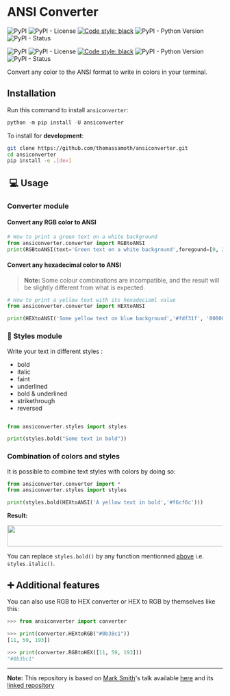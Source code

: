 # ANSI Converter  

![PyPI](https://img.shields.io/pypi/v/ansiconverter) ![PyPI - License](https://img.shields.io/pypi/l/ansiconverter) [![Code style: black](https://img.shields.io/badge/code%20style-black-000000.svg)](https://github.com/psf/black) ![PyPI - Python Version](https://img.shields.io/pypi/pyversions/ansiconverter) ![PyPI - Status](https://img.shields.io/pypi/status/ansiconverter)

![PyPI](https://img.shields.io/pypi/v/ansiconverter) ![PyPI - License](https://img.shields.io/pypi/l/ansiconverter) [![Code style: black](https://img.shields.io/badge/code%20style-black-000000.svg)](https://github.com/psf/black) ![PyPI - Python Version](https://img.shields.io/pypi/pyversions/ansiconverter) ![PyPI - Status](https://img.shields.io/pypi/status/ansiconverter)

Convert any color to the ANSI format to write in colors in your terminal.

## Installation

Run this command to install `ansiconverter`:

```python
python -m pip install -U ansiconverter
```

To install for **development**:

```bash
git clone https://github.com/thomassamoth/ansiconverter.git
cd ansiconverter
pip install -e .[dev]
```

##  :computer: Usage

### Converter module

#### Convert any RGB color to ANSI

```python
# How to print a green text on a white background
from ansiconverter.converter import RGBtoANSI
print(RGBtoANSI(text='Green text on a white background',foregound=[0, 255, 0], background=[255, 255, 255]))

```

#### Convert any hexadecimal color to ANSI  

> **Note:** Some colour combinations are incompatible, and the result will be slightly different from what is expected.

```python
# How to print a yellow text with its hexadeciaml value
from ansiconverter.converter import HEXtoANSI

print(HEXtoANSI('Some yellow text on blue background','#fdf31f', '000080'))

```

### :art: Styles module

Write your text in different styles :

* bold
* italic
* faint
* underlined
* bold & underlined
* strikethrough
* reversed

```python

from ansiconverter.styles import styles

print(styles.bold("Some text in bold"))
```

### Combination of colors and styles

It is possible to combine text styles with colors by doing so:

```python
from ansiconverter.converter import *
from ansiconverter.styles import styles

print(styles.bold(HEXtoANSI('A yellow text in bold','#f6cf6c')))

```

**Result:**  

<img src="https://user-images.githubusercontent.com/25958977/188747345-e234fb0b-a0c5-4a97-8fc6-f0081b105799.png" height=50, width=650> 

You can replace `styles.bold()` by any function mentionned [above](#styles-module) i.e. `styles.italic()`.

## :heavy_plus_sign: Additional features

You can also use RGB to HEX converter or HEX to RGB by themselves like this:

``` python
>>> from ansiconverter import converter

>>> print(converter.HEXtoRGB("#0b38c1"))
[11, 59, 193])

>>> print(converter.RGBtoHEX([11, 59, 193]))
"#0b3bc1"
```

* * *

**Note:** This repository is based on [Mark Smith](https://github.com/judy2k)'s talk available [here](https://youtu.be/GIF3LaRqgXo) and its [linked repository](https://github.com/judy2k/publishing_python_packages_talk)
